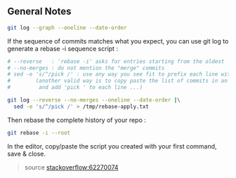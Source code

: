 ## General Notes


```bash
git log --graph --oneline --date-order
```
If the sequence of commits matches what you expect, you can use git log to generate a rebase -i sequence script :

```bash
# --reverse   : 'rebase -i' asks for entries starting from the oldest
# --no-merges : do not mention the "merge" commits
# sed -e 's/^/pick /' : use any way you see fit to prefix each line with 'pick '
#        (another valid way is to copy paste the list of commits in an editor,
#         and add 'pick ' to each line ...)
```
```bash
git log --reverse --no-merges --oneline --date-order |\
  sed -e 's/^/pick /' > /tmp/rebase-apply.txt
```

Then rebase the complete history of your repo :

```bash
git rebase -i --root
```
In the editor, copy/paste the script you created with your first command, save & close.

> source [stackoverflow:62270074](https://stackoverflow.com/questions/62270074/can-git-filter-repo-create-a-monorepo-from-many-repos-interweaving-commits-by-da)
> 
